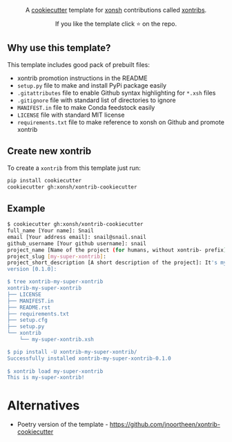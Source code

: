 <p align="center">
A <a href="https://github.com/audreyr/cookiecutter">cookiecutter</a> template for <a href="https://github.com/xonsh/xonsh">xonsh</a> contributions called <a href="https://xon.sh/xontribs.html">xontribs</a>.
</p>

<p align="center">  
If you like the template click ⭐ on the repo.
</p>

## Why use this template?

This template includes good pack of prebuilt files: 

* xontrib promotion instructions in the README 
* `setup.py` file to make and install PyPi package easily 
* `.gitattributes` file to enable Github syntax highlighting for `*.xsh` files
* `.gitignore` file with standard list of directories to ignore
* `MANIFEST.in` file to make Conda feedstock easily
* `LICENSE` file with standard MIT license
* `requirements.txt` file to make reference to xonsh on Github and promote xontrib

## Create new xontrib

To create a `xontrib` from this template just run:
```bash
pip install cookiecutter
cookiecutter gh:xonsh/xontrib-cookiecutter
```

## Example
```bash
$ cookiecutter gh:xonsh/xontrib-cookiecutter 
full_name [Your name]: Snail
email [Your address email]: snail@snail.snail
github_username [Your github username]: snail
project_name [Name of the project (for humans, without xontrib- prefix)]: my-super-xontrib
project_slug [my-super-xontrib]: 
project_short_description [A short description of the project]: It's my super xontrib!
version [0.1.0]: 

$ tree xontrib-my-super-xontrib
xontrib-my-super-xontrib
├── LICENSE
├── MANIFEST.in
├── README.rst
├── requirements.txt
├── setup.cfg
├── setup.py
└── xontrib
    └── my-super-xontrib.xsh

$ pip install -U xontrib-my-super-xontrib/
Successfully installed xontrib-my-super-xontrib-0.1.0
  
$ xontrib load my-super-xontrib
This is my-super-xontrib!
```

# Alternatives
- Poetry version of the template - https://github.com/jnoortheen/xontrib-cookiecutter

